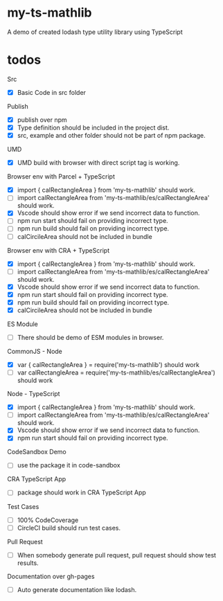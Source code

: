 # my-ts-mathlib

A demo of created lodash type utility library using TypeScript

# todos

Src

- [x] Basic Code in src folder

Publish

- [x] publish over npm
- [x] Type definition should be included in the project dist.
- [x] src, example and other folder should not be part of npm package.

UMD

- [x] UMD build with browser with direct script tag is working.

Browser env with Parcel + TypeScript

- [x] import { calRectangleArea } from 'my-ts-mathlib' should work.
- [ ] import calRectangleArea from 'my-ts-mathlib/es/calRectangleArea' should work.
- [x] Vscode should show error if we send incorrect data to function.
- [ ] npm run start should fail on providing incorrect type.
- [ ] npm run build should fail on providing incorrect type.
- [ ] calCircileArea should not be included in bundle

Browser env with CRA + TypeScript

- [x] import { calRectangleArea } from 'my-ts-mathlib' should work.
- [ ] import calRectangleArea from 'my-ts-mathlib/es/calRectangleArea' should work.
- [x] Vscode should show error if we send incorrect data to function.
- [x] npm run start should fail on providing incorrect type.
- [x] npm run build should fail on providing incorrect type.
- [x] calCircileArea should not be included in bundle

ES Module

- [ ] There should be demo of ESM modules in browser.

CommonJS - Node

- [x] var { calRectangleArea } = require('my-ts-mathlib') should work
- [ ] var calRectangleArea = require('my-ts-mathlib/es/calRectangleArea') should work

Node - TypeScript

- [x] import { calRectangleArea } from 'my-ts-mathlib' should work.
- [ ] import calRectangleArea from 'my-ts-mathlib/es/calRectangleArea' should work.
- [x] Vscode should show error if we send incorrect data to function.
- [x] npm run start should fail on providing incorrect type.

CodeSandbox Demo

- [ ] use the package it in code-sandbox

CRA TypeScript App

- [ ] package should work in CRA TypeScript App

Test Cases

- [ ] 100% CodeCoverage
- [ ] CircleCI build should run test cases.

Pull Request

- [ ] When somebody generate pull request, pull request should show test results.

Documentation over gh-pages

- [ ] Auto generate documentation like lodash.
